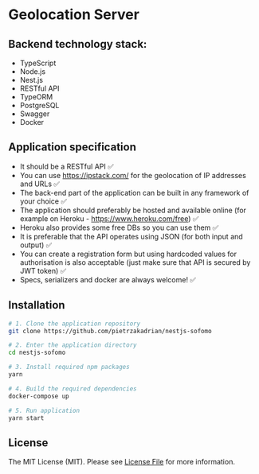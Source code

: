 # Geolocation Server

## Backend technology stack:

- TypeScript
- Node.js
- Nest.js
- RESTful API
- TypeORM
- PostgreSQL
- Swagger
- Docker

## Application specification

- It should be a RESTful API ✅
- You can use https://ipstack.com/ for the geolocation of IP addresses and URLs ✅
- The back-end part of the application can be built in any framework of your choice ✅
- The application should preferably be hosted and available online (for example on Heroku - https://www.heroku.com/free) ✅
- Heroku also provides some free DBs so you can use them ✅
- It is preferable that the API operates using JSON (for both input and output) ✅
- You can create a registration form but using hardcoded values for authorisation is also acceptable (just make sure that API is secured by JWT token) ✅
- Specs, serializers and docker are always welcome! ✅

## Installation

```bash
# 1. Clone the application repository
git clone https://github.com/pietrzakadrian/nestjs-sofomo

# 2. Enter the application directory
cd nestjs-sofomo

# 3. Install required npm packages
yarn

# 4. Build the required dependencies
docker-compose up

# 5. Run application
yarn start
```

## License

The MIT License (MIT). Please see [License File](LICENSE) for more information.
